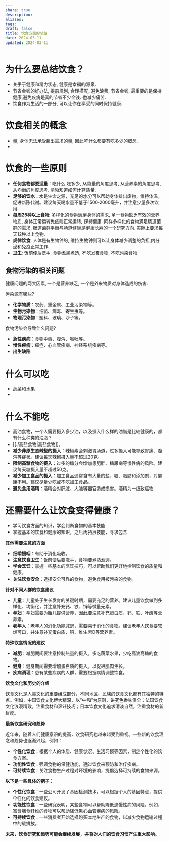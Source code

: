 ```yaml
---
share: true
description: 
aliases: 
tags: 
draft: false
title: 饮食方面的总结
date: 2024-03-11
updated: 2024-03-11
---
```

# 为什么要总结饮食？
- 关乎于健康和精力状态, 健康是幸福的源泉.
- 节省金钱的好办法, 提前规划, 合理搭配, 避免浪费, 节省金钱, 最重要的是保持健康,避免疾病是真的节省不少金钱. 也减少痛苦.
- 饮食作为生活的一部分, 可以让你在享受的同时保持健康.

# 饮食相关的概念
- 量, 身体无法承受超出需求的量, 因此吃什么都要有吃多少的概念.
- 

# 饮食的一些原则
- **任何食物都要适量**：吃什么,吃多少, 从能量的角度思考, 从营养素的角度思考, 从均衡的角度思考. 清晰知道如何计算质量.
- **足够的饮水**：水是生命之源，充足的水分可以帮助身体排出废物，维持体温，促进新陈代谢。建议每天喝水量不低于1500-2000毫升，并注意少量多次饮用.
- **每周25种以上食物**: 多样化的食物满足身体的需求, 单一食物缺乏有效的营养物质, 身体正常运转免疫则正常运转, 保持健康. 同样多样化的食物满足肠道菌群的需求, 肠道菌群平衡与肠道健康是健康长寿的一个研究方向. 实际上要求每天12种以上食物.
- **规律饮食**: 人体是有生物钟的, 维持生物钟则可以让身体减少调整的负担,内分泌和免疫正常工作.
- **卫生**: 饭前便后洗手, 食物煮熟煮透, 不吃发霉食物, 不吃污染食物

## 食物污染的相关问题
健康问题的两大因素, 一个是营养缺乏, 一个是外来物质对身体造成的伤害.

污染源有哪些?
- **化学物质**：农药、重金属、工业污染物等。
- **生物污染物**：细菌、病毒、寄生虫等。
- **物理污染物**：塑料、玻璃、沙子等。

食物污染会导致什么问题?
- **急性疾病**：食物中毒、腹泻、呕吐等。
- **慢性疾病**：癌症、心血管疾病、神经系统疾病等。
- **出生缺陷**

# 什么可以吃
- 蔬菜和水果
- 


# 什么不能吃
- 高油食物，一个人需要摄入多少油，以及摄入什么样的油脂是比较健康的，都有什么种类的油脂？
- [[./高盐食物|高盐食物]]。
- **减少非原生态辣椒的摄入**：辣椒素会刺激胃肠道，过多摄入可能导致胃痛、腹泻等症状。建议每天辣椒摄入量不超过20克。
- **限制高糖食物的摄入**：过多的糖分会增加患肥胖、糖尿病等慢性病的风险。建议每天糖摄入量不超过50克。
- **减少加工食品的摄入**：加工食品通常含有大量的盐、糖、脂肪和添加剂，对健康不利。建议尽量少吃或不吃加工食品。
- **避免食用酒精**：酒精会对肝脏、大脑等器官造成损害。酒精为一级致癌物.

# 还需要什么让饮食变得健康？
- 学习饮食方面的知识，学会判断食物的基本技能
- 掌握基本的饮食和健康的知识，之后再拓展技能，寻求包含 


**其他需要注意的方面**

- **细嚼慢咽**：有助于消化吸收。
- **注意饮食卫生**：饭前便后要洗手，食物要煮熟煮透。
- **学会烹饪**：掌握一些基本的烹饪技巧，可以帮助我们更好地控制饮食的质量和健康。
- **关注饮食安全**：选择安全可靠的食物，避免食用被污染的食物。

**针对不同人群的饮食建议**

- **儿童**：儿童处于生长发育的关键时期，需要充足的营养。建议儿童饮食做到多样化、均衡化，并注意补充钙、铁、锌等微量元素。
- **孕妇**：孕妇需要为胎儿提供营养，因此要注意补充蛋白质、钙、铁、叶酸等营养素。
- **老年人**：老年人的消化功能减退，需要易于消化的食物。建议老年人饮食要软烂可口，并注意补充蛋白质、钙、维生素D等营养素。

**特殊饮食情况的建议**

- **减肥**：减肥期间要注意控制热量的摄入，多吃蔬菜水果，少吃高油高糖的食物。
- **健身**：健身期间需要增加蛋白质的摄入，以促进肌肉生长。
- **疾病调理**：患有某些疾病的人群，需要根据病情调整饮食。

**饮食文化和历史的介绍**

饮食文化是人类文化的重要组成部分，不同地区、民族的饮食文化都有其独特的特点。例如，中国饮食文化博大精深，以“中和”为原则，讲究色香味俱全；法国饮食文化浪漫精致，注重食材和烹饪技巧；日本饮食文化追求清淡自然，注重食材的新鲜度。

**最新饮食研究和趋势**

近年来，随着人们健康意识的提高，饮食研究也越来越受到重视。一些新的饮食理念和趋势也逐渐兴起，例如：

- **个性化饮食**：根据个人的体质、健康状况、生活习惯等因素，制定个性化的饮食方案。
- **功能性饮食**：强调食物的保健功能，通过饮食来预防和治疗疾病。
- **可持续饮食**：关注食物生产过程对环境的影响，提倡选择可持续的食物来源。

**以下是一些具体的例子：**

- **个性化饮食**：一些公司开发了基因检测技术，可以根据个人的基因特点，提供个性化的饮食建议。
- **功能性饮食**：一些研究表明，某些食物可以帮助降低患慢性病的风险，例如，富含膳食纤维的食物可以帮助降低患心血管疾病的风险。
- **可持续饮食**：一些消费者开始选择购买本地生产的食物，以减少食物运输过程中的碳排放。

**未来，饮食研究和趋势可能会继续发展，并将对人们的饮食习惯产生重大影响。**